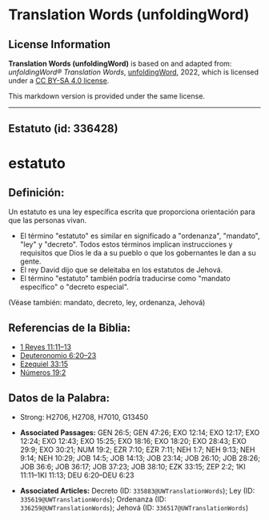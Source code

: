 # Translation Words (unfoldingWord)

## License Information

**Translation Words (unfoldingWord)** is based on and adapted from: _unfoldingWord® Translation Words_, [unfoldingWord](https://unfoldingword.org/utw), 2022, which is licensed under a [CC BY-SA 4.0 license](https://creativecommons.org/licenses/by-sa/4.0/legalcode.en).

This markdown version is provided under the same license.



--------------------------------

## Estatuto (id: 336428)

estatuto
========

Definición:
-----------

Un estatuto es una ley específica escrita que proporciona orientación para que las personas vivan.

* El término "estatuto" es similar en significado a "ordenanza", "mandato", "ley" y "decreto". Todos estos términos implican instrucciones y requisitos que Dios le da a su pueblo o que los gobernantes le dan a su gente.
* El rey David dijo que se deleitaba en los estatutos de Jehová.
* El término "estatuto" también podría traducirse como "mandato específico" o "decreto especial".

(Véase también: mandato, decreto, ley, ordenanza, Jehová)

Referencias de la Biblia:
-------------------------

* [1 Reyes 11:11–13](https://ref.ly/1Kgs11:11-1Kgs11:13)
* [Deuteronomio 6:20–23](https://ref.ly/Deut6:20-Deut6:23)
* [Ezequiel 33:15](https://ref.ly/Ezek33:15)
* [Números 19:2](https://ref.ly/Num19:2)

Datos de la Palabra:
--------------------

* Strong: H2706, H2708, H7010, G13450

* **Associated Passages:** GEN 26:5; GEN 47:26; EXO 12:14; EXO 12:17; EXO 12:24; EXO 12:43; EXO 15:25; EXO 18:16; EXO 18:20; EXO 28:43; EXO 29:9; EXO 30:21; NUM 19:2; EZR 7:10; EZR 7:11; NEH 1:7; NEH 9:13; NEH 9:14; NEH 10:29; JOB 14:5; JOB 14:13; JOB 23:14; JOB 26:10; JOB 28:26; JOB 36:6; JOB 36:17; JOB 37:23; JOB 38:10; EZK 33:15; ZEP 2:2; 1KI 11:11–1KI 11:13; DEU 6:20–DEU 6:23
* **Associated Articles:** Decreto (ID: `335883@UWTranslationWords`); Ley (ID: `335619@UWTranslationWords`); Ordenanza (ID: `336259@UWTranslationWords`); Jehová (ID: `336517@UWTranslationWords`)

